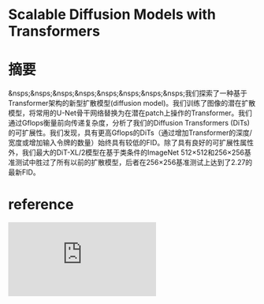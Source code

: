 # Scalable Diffusion Models with Transformers

# 摘要
&nsps;&nsps;&nsps;&nsps;&nsps;&nsps;&nsps;&nsps;我们探索了一种基于Transformer架构的新型扩散模型(diffusion model)。我们训练了图像的潜在扩散模型，将常用的U-Net骨干网络替换为在潜在patch上操作的Transformer。我们通过Gflops衡量前向传递复杂度，分析了我们的Diffusion Transformers (DiTs)的可扩展性。我们发现，具有更高Gflops的DiTs（通过增加Transformer的深度/宽度或增加输入令牌的数量）始终具有较低的FID。除了具有良好的可扩展性属性外，我们最大的DiT-XL/2模型在基于类条件的ImageNet 512×512和256×256基准测试中胜过了所有以前的扩散模型，后者在256×256基准测试上达到了2.27的最新FID。 <br>



# reference

![论文地址](https://arxiv.org/pdf/2212.09748.pdf)
